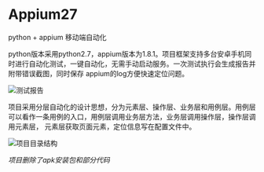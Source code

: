 # Appium27
python + appium 移动端自动化

python版本采用python2.7，appium版本为1.8.1。项目框架支持多台安卓手机同时进行自动化测试，一键自动化，无需手动启动服务。一次测试执行会生成报告并附带错误截图，同时保存
appium的log方便快速定位问题。


![测试报告](https://github.com/guojiaxing1995/Appium27/blob/master/img/readme报告.png)


项目采用分层自动化的设计思想，分为元素层、操作层、业务层和用例层。用例层可以看作一条用例的入口，用例层调用业务层方法，业务层调用操作层，操作层调用元素层，
元素层获取页面元素，定位信息写在配置文件中。


![项目目录结构](https://github.com/guojiaxing1995/Appium27/blob/master/img/项目目录结构1.png)






_项目删除了apk安装包和部分代码_

